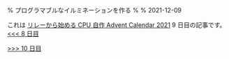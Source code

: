 % プログラマブルなイルミネーションを作る
%
% 2021-12-09

これは [リレーから始める CPU 自作 Advent Calendar 2021](https://adventar.org/calendars/7052) 9 日目の記事です。[<<< 8 日目](../Day8_Illumination/i)

[>>> 10 日目](../Day10_Components/)
